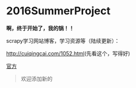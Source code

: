 # 2016SummerProject

**啊，终于开始了，我的锅！！**

scrapy学习网站博客，学习资源等（陆续更新）：

<http://cuiqingcai.com/1052.html>(先看这个，写得好)

[官方](http://scrapy-chs.readthedocs.io/zh_CN/1.0/intro/tutorial.html)


> 欢迎添加新的
